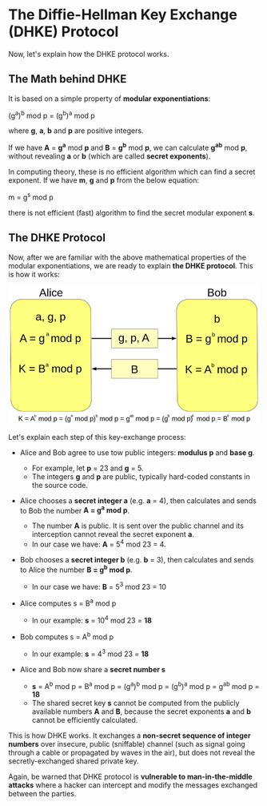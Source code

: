 # The Diffie-Hellman Key Exchange (DHKE) Protocol

Now, let's explain how the DHKE protocol works.

## The Math behind DHKE

It is based on a simple property of **modular exponentiations**:

(g<sup>a</sup>)<sup>b</sup> mod p = (g<sup>b</sup>)<sup>a</sup> mod p

where **g**, **a**, **b** and **p** are positive integers.

If we have **A** = **g<sup>a</sup>** mod **p** and **B** = **g<sup>b</sup>** mod **p**, we can calculate **g<sup>ab</sup>** mod **p**, without revealing **a** or **b** (which are called **secret exponents**).

In computing theory, these is no efficient algorithm which can find a secret exponent. If we have **m**, **g** and **p** from the below equation:

m = g<sup>s</sup> mod p

there is not efficient (fast) algorithm to find the secret modular exponent **s**.

## The DHKE Protocol

Now, after we are familiar with the above mathematical properties of the modular exponentiations, we are ready to explain **the DHKE protocol**. This is how it works:

![](/assets/Diffie-Hellman-Key-Exchange-Protocol.png)

Let's explain each step of this key-exchange process:

 - Alice and Bob agree to use tow public integers: **modulus p** and **base g**.
   - For example, let **p** = 23 and **g** = 5.
   - The integers **g** and **p** are public, typically hard-coded constants in the source code.
   
 - Alice chooses a **secret integer a** (e.g. **a** = 4), then calculates and sends to Bob the number **A = g<sup>a</sup> mod p**.
   - The number **A** is public. It is sent over the public channel and its interception cannot reveal the secret exponent **a**.
   - In our case we have: **A** = 5<sup>4</sup> mod 23 = 4.

 - Bob chooses a **secret integer b** (e.g. **b** = 3), then calculates and sends to Alice the number **B = g<sup>b</sup> mod p**.
   - In our case we have: **B** = 5<sup>3</sup> mod 23 = 10

 - Alice computes s = B<sup>a</sup> mod p
   - In our example: **s** = 10<sup>4</sup> mod 23 = **18**

 - Bob computes s = A<sup>b</sup> mod p
   - In our example: **s** = 4<sup>3</sup> mod 23 = **18**

 - Alice and Bob now share a **secret number s**
   - **s** = A<sup>b</sup> mod p = B<sup>a</sup> mod p = (g<sup>a</sup>)<sup>b</sup> mod p = (g<sup>b</sup>)<sup>a</sup> mod p = g<sup>ab</sup> mod p = **18**
   - The shared secret key **s** cannot be computed from the publicly available numbers **A** and **B**, because the secret exponents **a** and **b** cannot be efficiently calculated.

This is how DHKE works. It exchanges a **non-secret sequence of integer numbers** over insecure, public (sniffable) channel (such as signal going through a cable or propagated by waves in the air), but does not reveal the secretly-exchanged shared private key.

Again, be warned that DHKE protocol is **vulnerable to man-in-the-middle attacks** where a hacker can intercept and modify the messages exchanged between the parties.

